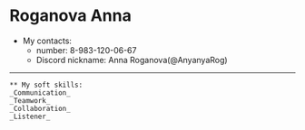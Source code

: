 # __Roganova Anna__
* My contacts:
  * number: 8-983-120-06-67
  * Discord nickname: Anna Roganova(@AnyanyaRog)
***
```
** My soft skills:
_Communication_
_Teamwork_
_Collaboration_
_Listener_
```